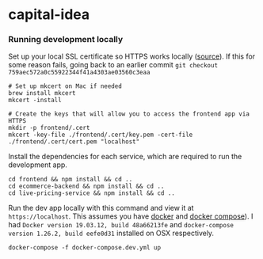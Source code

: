 # capital-idea

### Running development locally
Set up your local SSL certificate so HTTPS works locally ([source](https://www.freecodecamp.org/news/how-to-set-up-https-locally-with-create-react-app/)). If this for some reason fails, going back to an earlier commit `git checkout 759aec572a0c55922344f41a4303ae03560c3eaa`
```
# Set up mkcert on Mac if needed
brew install mkcert
mkcert -install

# Create the keys that will allow you to access the frontend app via HTTPS
mkdir -p frontend/.cert
mkcert -key-file ./frontend/.cert/key.pem -cert-file ./frontend/.cert/cert.pem "localhost"
```

Install the dependencies for each service, which are required to run the development app.
```
cd frontend && npm install && cd ..
cd ecommerce-backend && npm install && cd ..
cd live-pricing-service && npm install && cd ..
```

Run the dev app locally with this command and view it at `https://localhost`. This assumes you have [docker](https://docs.docker.com/get-docker/) and [docker compose](https://docs.docker.com/compose/install/)). I had `Docker version 19.03.12, build 48a66213fe` and `docker-compose version 1.26.2, build eefe0d31` installed on OSX respectively.
```
docker-compose -f docker-compose.dev.yml up
```
